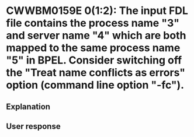 # CWWBM0159E 0(1:2): The input FDL file contains the process name "3" and server name "4" which are both mapped to the same process name "5" in BPEL. Consider switching off the "Treat name conflicts as errors" option (command line option "-fc").

## Explanation

## User response